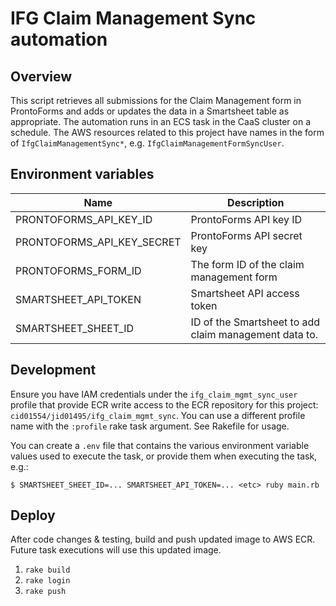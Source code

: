 # IFG Claim Management Sync automation

## Overview

This script retrieves all submissions for the Claim Management form in
ProntoForms and adds or updates the data in a Smartsheet table as
appropriate. The automation runs in an ECS task in the CaaS cluster
on a schedule. The AWS resources related to this project have names in the
form of `IfgClaimManagementSync*`, e.g. `IfgClaimManagementFormSyncUser`.

## Environment variables

| Name | Description |
|------|-------------|
| PRONTOFORMS_API_KEY_ID | ProntoForms API key ID |
| PRONTOFORMS_API_KEY_SECRET | ProntoForms API secret key |
| PRONTOFORMS_FORM_ID | The form ID of the claim management form |
| SMARTSHEET_API_TOKEN | Smartsheet API access token |
| SMARTSHEET_SHEET_ID | ID of the Smartsheet to add claim management data to. |

## Development

Ensure you have IAM credentials under the `ifg_claim_mgmt_sync_user`
profile that provide ECR write access to the ECR repository for this project:
`cid01554/jid01495/ifg_claim_mgmt_sync`. You can use a different profile name
with the `:profile` rake task argument. See Rakefile for usage.

You can create a `.env` file that contains the various environment variable
values used to execute the task, or provide them when executing the task,
e.g.:

```
$ SMARTSHEET_SHEET_ID=... SMARTSHEET_API_TOKEN=... <etc> ruby main.rb
```

## Deploy

After code changes & testing, build and push updated image to AWS ECR. Future
task executions will use this updated image.

1. `rake build`
2. `rake login`
3. `rake push`
